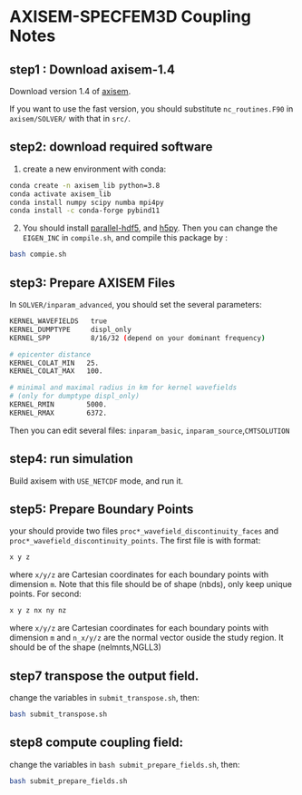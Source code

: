 # AXISEM-SPECFEM3D Coupling Notes

## step1 : Download axisem-1.4
Download version 1.4 of [axisem](https://github.com/geodynamics/axisem). 

If you want to use the fast version, you should substitute `nc_routines.F90` in `axisem/SOLVER/` with that in `src/`.

## step2: download required software
1. create a new environment with conda:
```bash
conda create -n axisem_lib python=3.8 
conda activate axisem_lib
conda install numpy scipy numba mpi4py
conda install -c conda-forge pybind11  
```
2. You should install [parallel-hdf5](https://support.hdfgroup.org/HDF5/PHDF5/), and [h5py](https://docs.h5py.org/en/stable/mpi.html). Then you can change the `EIGEN_INC` in `compile.sh`, and compile this package by :
```bash
bash compie.sh
```


## step3: Prepare AXISEM Files
In `SOLVER/inparam_advanced`, you should set the several parameters:
```bash 
KERNEL_WAVEFIELDS   true
KERNEL_DUMPTYPE     displ_only
KERNEL_SPP          8/16/32 (depend on your dominant frequency)

# epicenter distance
KERNEL_COLAT_MIN   25.
KERNEL_COLAT_MAX   100.

# minimal and maximal radius in km for kernel wavefields
# (only for dumptype displ_only)
KERNEL_RMIN        5000.
KERNEL_RMAX        6372.
```
Then you can edit several files: `inparam_basic`, `inparam_source`,`CMTSOLUTION`

## step4: run simulation
Build axisem with `USE_NETCDF` mode, and run it.

## step5: Prepare Boundary Points
your should provide two files `proc*_wavefield_discontinuity_faces` and `proc*_wavefield_discontinuity_points`. The first file is with format: 
```bash
x y z
```
where `x/y/z` are Cartesian coordinates for each boundary points with dimension `m`. Note that this file should be of shape (nbds), only keep unique points. For second:
```bash
x y z nx ny nz
```
where `x/y/z` are Cartesian coordinates for each boundary points with dimension `m` and `n_x/y/z` are the normal vector ouside the study region. It should be of the shape (nelmnts,NGLL3)

## step7 transpose the output field.
change the variables in `submit_transpose.sh`, then:
```bash
bash submit_transpose.sh 
```

## step8 compute coupling field:
change the variables in `bash submit_prepare_fields.sh`, then:
```bash
bash submit_prepare_fields.sh 
```

